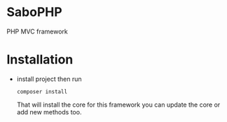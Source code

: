 # SaboPHP
PHP MVC framework

# Installation

* install project then run 
    
    ``` composer install ```

    That will install the core for this framework you can update the core or add new methods too.
